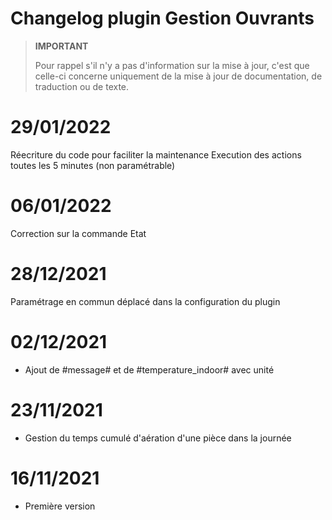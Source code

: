 # Changelog plugin Gestion Ouvrants

>**IMPORTANT**
>
>Pour rappel s'il n'y a pas d'information sur la mise à jour, c'est que celle-ci concerne uniquement de la mise à jour de documentation, de traduction ou de texte.

# 29/01/2022

Réecriture du code pour faciliter la maintenance
Execution des actions toutes les 5 minutes (non paramétrable)

# 06/01/2022

Correction sur la commande Etat

# 28/12/2021

Paramétrage en commun déplacé dans la configuration du plugin

# 02/12/2021

- Ajout de #message#  et de #temperature_indoor# avec unité

# 23/11/2021

- Gestion du temps cumulé d'aération d'une pièce dans la journée

# 16/11/2021

- Première version
